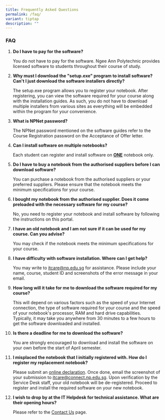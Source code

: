 ```yaml
---
title: Frequently Asked Questions
permalink: /faq/
variant: tiptap
description: ""
---
```

<h3><strong>FAQ</strong></h3>
<ol>
<li>
<p><strong>Do I have to pay for the software?</strong>
</p>
<p>You do not have to pay for the software. Ngee Ann Polytechnic provides
licensed software to students throughout their course of study.</p>
<p></p>
</li>
<li>
<p><strong>Why must I download the "setup.exe" program to install software? Can't I just download the software installers directly?</strong>
</p>
<p>The setup.exe<em> </em>program allows you to register your notebook. After
registering, you can view the software required for your course along with
the installation guides. As such, you do not have to download multiple
installers from various sites as everything will be embedded within the
program for your convenience.</p>
<p></p>
</li>
<li>
<p><strong>What is NPNet password?</strong>
</p>
<p>The NPNet password mentioned on the software guides refer to the Course
Registration password on the Acceptance of Offer letter.</p>
<p></p>
</li>
<li>
<p><strong>Can I install software on multiple notebooks?</strong>
</p>
<p>Each student can register and install software on <strong><u>ONE</u></strong> notebook
only.</p>
<p></p>
</li>
<li>
<p><strong>Do I have to buy a notebook from the authorised suppliers before I can download software?</strong>
</p>
<p>You can purchase a notebook from the authorised suppliers or your preferred
suppliers. Please ensure that the notebook meets the minimum ​​​specifications
for your course.</p>
<p></p>
</li>
<li>
<p><strong>I bought my notebook from the authorised supplier. Does it come preloaded with the necessary software for my course?</strong>
</p>
<p>No, you need to register your notebook and install software by following
the instructions on this portal.</p>
<p></p>
</li>
<li>
<p><strong>I have an old notebook and I am not sure if it can be used for my course. Can you advise?</strong>
</p>
<p>You may check if the notebook meets the minimum specifications for your
course.</p>
<p></p>
</li>
<li>
<p><strong>I have difficulty with software installation. Where can I get help?</strong>
</p>
<p>You may write to <a href="mailto:itcare@np.edu.sg" rel="noopener noreferrer nofollow" target="_blank">itcare@np.edu.sg</a> for assistance. Please
include your name, course, student ID and screenshots of the error message
in your email.</p>
<p></p>
</li>
<li>
<p><strong>How long will it take for me to download the software required for my course?</strong>
</p>
<p>This will depend on various factors such as the speed of your Internet
connection, the type of software required for your course and the speed
of your notebook's processor, RAM and hard drive capabilities. Typically,
it may take you anywhere from 30 minutes to a few hours to get the software
downloaded and installed.</p>
<p></p>
</li>
<li>
<p><strong>Is there a deadline for me to download the software?</strong>
</p>
<p>You are strongly encouraged to download and install the software on your
own before the start of April semester.</p>
<p></p>
</li>
<li>
<p><strong>I misplaced the notebook that I initially registered with. How do I register my replacement notebook?</strong>
</p>
<p>Please submit an <a href="https://portal.np.edu.sg/Lists/notebook/AllItems.aspx" rel="noopener noreferrer nofollow" target="_blank">online declaration</a>.
Once done, email the screenshot of your submission to <a href="mailto:itcare@connect.np.edu.sg" rel="noopener noreferrer nofollow" target="_blank">itcare@connect.np.edu.sg</a>.
Upon verification by the Service Desk staff, your old notebook will be
de-registered. Proceed to register and install the required software on
your new notebook.</p>
<p></p>
</li>
<li>
<p><strong>I wish to drop by at the IT Helpdesk for technical assistance. What are their opening hours?</strong>
</p>
<p>Please refer to the <a href="/contact-us" rel="noopener noreferrer nofollow" target="_blank">Contact Us</a> page.</p>
</li>
</ol>
<p></p>